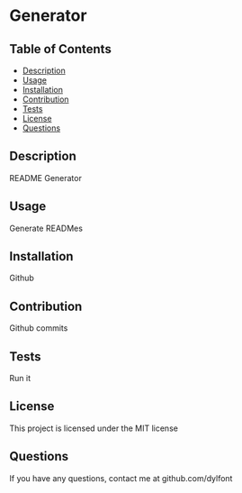 # Generator 
## Table of Contents
* [Description](#description)
* [Usage](#usage)
* [Installation](#installation)
* [Contribution](#contribution)
* [Tests](#tests)
* [License](#license)
* [Questions](#questions)
## Description
README Generator 
## Usage
Generate READMes  
## Installation
Github 
## Contribution 
Github commits 
## Tests
Run it
## License
This project is licensed under the MIT license
## Questions
If you have any questions, contact me at github.com/dylfont
